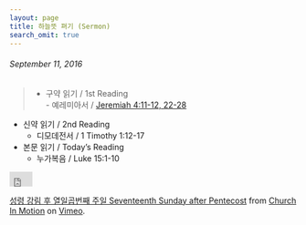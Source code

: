 ```yaml
---
layout: page
title: 하늘뜻 펴기 (Sermon)
search_omit: true
---
```


<h6>September 11, 2016</h6>

>- 구약 읽기 / 1st Reading		
	- 예레미아서 / [Jeremiah 4:11-12, 22-28](http://lectionary.library.vanderbilt.edu/texts.php?id=279#hebrew_reading)
- 신약 읽기 / 2nd Reading		
	- 디모데전서 / 1 Timothy 1:12-17
- 본문 읽기 / Today’s Reading
	- 누가복음 / Luke 15:1-10

<iframe src="https://player.vimeo.com/video/182744393?color=c9ff23&title=0&byline=0" width="40" height="26" frameborder="0" webkitallowfullscreen mozallowfullscreen allowfullscreen></iframe>
<p><a href="https://vimeo.com/182744393">성령 강림 후 열일곱번째 주일 Seventeenth Sunday after Pentecost</a> from <a href="https://vimeo.com/user56345482">Church In Motion</a> on <a href="https://vimeo.com">Vimeo</a>.</p>
